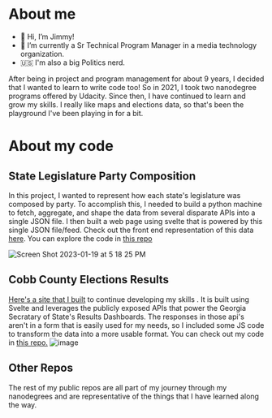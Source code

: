 # About me
- 👋 Hi, I’m Jimmy!
- 👀 I’m currently a Sr Technical Program Manager in a media technology organization. 
- 🇺🇸 I'm also a big Politics nerd. 

After being in project and program management for about 9 years, I decided that I wanted to learn to write code too! So in 2021, I took two nanodegree programs offered by Udacity.  Since then, I have continued to learn and grow my skills. I really like maps and elections data, so that's been the playground I've been playing in for a bit.

# About my code

## State Legislature Party Composition

In this project, I wanted to represent how each state's legislature was composed by party. To accomplish this, I needed to build a python machine to fetch, aggregate, and shape the data from several disparate APIs into a single JSON file. I then built a web page using svelte that is powered by this single JSON file/feed. Check out the front end representation of this data <a href= "https://jrd-primary-public.s3.amazonaws.com/index.html">here</a>. You can explore the code in <a href="https://github.com/jimmydaleucf/ga-legislature.git">this repo</a>

![Screen Shot 2023-01-19 at 5 18 25 PM](https://user-images.githubusercontent.com/58115871/214136909-af60e4eb-3773-41fb-8c61-d70b8166e25d.png)




## Cobb County Elections Results

<a href="https://cobb-election-2018.netlify.app/">Here's a site that I built</a> to continue developing my skills . It is built using Svelte and leverages the publicly exposed APIs that power the Georgia Secratary of State's Results Dashboards.  The responses in those api's aren't in a form that is easily used for my needs, so I included some JS code to transform the data into a more usable format. You can check out my code in <a href="https://github.com/jimmydaleucf/CobbElectionProject.git">this repo.</a>
![image](https://user-images.githubusercontent.com/58115871/179288126-83829981-4a3e-4f71-ae12-2ba2562420f3.png)

## Other Repos
The rest of my public repos are all part of my journey through my nanodegrees and are representative of the things that I have learned along the way. 

<!---
jimmydaleucf/jimmydaleucf is a ✨ special ✨ repository because its `README.md` (this file) appears on your GitHub profile.
You can click the Preview link to take a look at your changes.
--->
